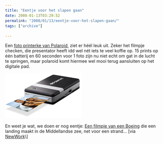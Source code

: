 ```yaml
---
title: "Eentje voor het slapen gaan"
date: 2008-01-13T03:29:52
permalink: "2008/01/13/eentje-voor-het-slapen-gaan/"
tags: ["archive"]

---
```

Een [foto printerke van Polaroid](http://www.core77.com/blog/events/ces_2008_polaroids_digital_instant_mobile_photo_printer_8663.asp "http://www.core77.com/blog/events/ces_2008_polaroids_digital_instant_mobile_photo_printer_8663.asp"), ziet er héél leuk uit. Zeker het filmpje checken, die presentator heeft idd wel nét iets te veel koffie op. 15 prints op één batterij en 60 seconden voor 1 foto zijn nu niet echt om gat in de lucht te springen, maar polaroid komt hiermee wel mooi terug aansluiten op het digitale pad.

![Polaroid Digital Instant Mobile Photo Printer](/images/blog/2008/01/partner_products_polaroid.jpg)

En weet je wat, we doen er nog eentje: [Een filmpje van een Boeing](http://www.youtube.com/watch?v=Sw871vN2c18 "http://www.youtube.com/watch?v=Sw871vN2c18") die een landing maakt in de Middellandse zee, net voor een strand… \[via [NewWork](http://www.ilovenewwork.com/2008/01/12/boeing-737-lands-at-sea/ "http://www.ilovenewwork.com/2008/01/12/boeing-737-lands-at-sea/")\]
